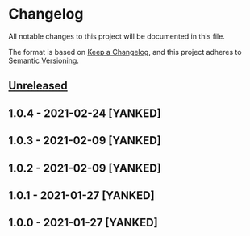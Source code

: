 # Changelog
All notable changes to this project will be documented in this file.

The format is based on [Keep a Changelog](https://keepachangelog.com/en/1.0.0/),
and this project adheres to [Semantic Versioning](https://semver.org/spec/v2.0.0.html).

## [Unreleased]

## 1.0.4 - 2021-02-24 [YANKED]

## 1.0.3 - 2021-02-09 [YANKED]

## 1.0.2 - 2021-02-09 [YANKED]

## 1.0.1 - 2021-01-27 [YANKED]

## 1.0.0 - 2021-01-27 [YANKED]
[Unreleased]: https://github.com/geut/hyperbee-live-stream/compare/v1.0.4...HEAD
